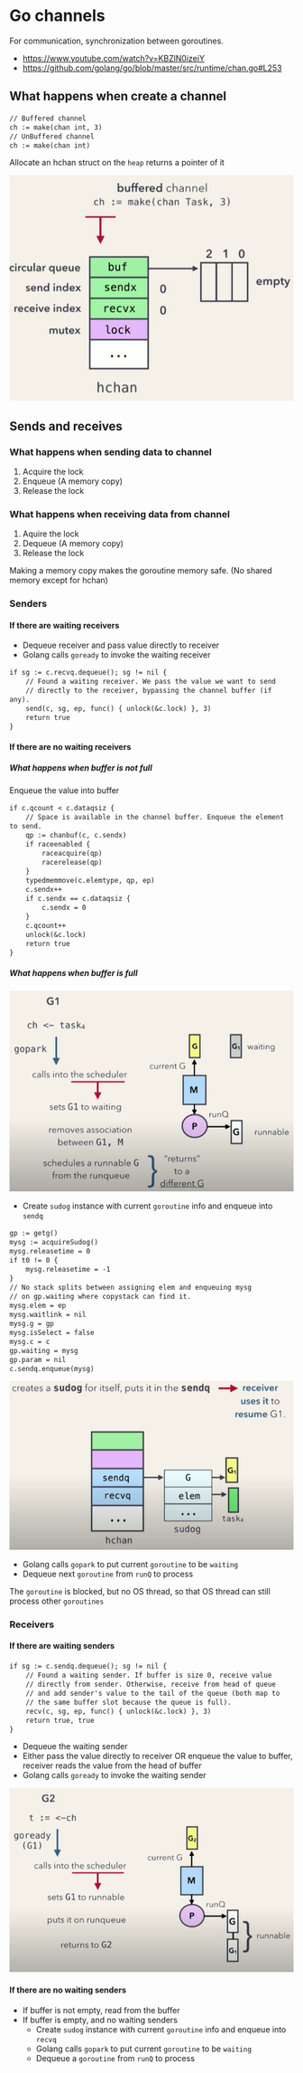 # Go channels

For communication, synchronization between goroutines.

- <https://www.youtube.com/watch?v=KBZlN0izeiY>
- <https://github.com/golang/go/blob/master/src/runtime/chan.go#L253>

## What happens when create a channel

``` golang
// Buffered channel
ch := make(chan int, 3)
// UnBuffered channel
ch := make(chan int)
```

Allocate an hchan struct on the `heap` returns a pointer of it

![hchan](./hchan.png)

## Sends and receives

### What happens when sending data to channel

1. Acquire the lock
2. Enqueue (A memory copy)
3. Release the lock

### What happens when receiving data from channel

1. Aquire the lock
2. Dequeue (A memory copy)
3. Release the lock

Making a memory copy makes the goroutine memory safe. (No shared memory except for hchan)

### Senders

#### If there are waiting receivers

- Dequeue receiver and pass value directly to receiver
- Golang calls `goready` to invoke the waiting receiver

``` golang
if sg := c.recvq.dequeue(); sg != nil {
    // Found a waiting receiver. We pass the value we want to send
    // directly to the receiver, bypassing the channel buffer (if any).
    send(c, sg, ep, func() { unlock(&c.lock) }, 3)
    return true
}
```

#### If there are no waiting receivers

##### What happens when buffer is not full

Enqueue the value into buffer

``` golang
if c.qcount < c.dataqsiz {
    // Space is available in the channel buffer. Enqueue the element to send.
    qp := chanbuf(c, c.sendx)
    if raceenabled {
        raceacquire(qp)
        racerelease(qp)
    }
    typedmemmove(c.elemtype, qp, ep)
    c.sendx++
    if c.sendx == c.dataqsiz {
        c.sendx = 0
    }
    c.qcount++
    unlock(&c.lock)
    return true
}
```

##### What happens when buffer is full

![gopark](./gopark.png)

- Create `sudog` instance with current `goroutine` info and enqueue into `sendq`

``` golang
gp := getg()
mysg := acquireSudog()
mysg.releasetime = 0
if t0 != 0 {
    mysg.releasetime = -1
}
// No stack splits between assigning elem and enqueuing mysg
// on gp.waiting where copystack can find it.
mysg.elem = ep
mysg.waitlink = nil
mysg.g = gp
mysg.isSelect = false
mysg.c = c
gp.waiting = mysg
gp.param = nil
c.sendq.enqueue(mysg)
```

![sudog](./sudog.png)

- Golang calls `gopark` to put current `goroutine` to be `waiting`
- Dequeue next `goroutine` from `runQ` to process

The `goroutine` is blocked, but no OS thread, so that OS thread can still process other `goroutines`

### Receivers

#### If there are waiting senders

``` golang
if sg := c.sendq.dequeue(); sg != nil {
    // Found a waiting sender. If buffer is size 0, receive value
    // directly from sender. Otherwise, receive from head of queue
    // and add sender's value to the tail of the queue (both map to
    // the same buffer slot because the queue is full).
    recv(c, sg, ep, func() { unlock(&c.lock) }, 3)
    return true, true
}
```

- Dequeue the waiting sender
- Either pass the value directly to receiver OR enqueue the value to buffer, receiver reads the value from the head of buffer
- Golang calls `goready` to invoke the waiting sender

![goready](./goready.png)

#### If there are no waiting senders

- If buffer is not empty, read from the buffer
- If buffer is empty, and no waiting senders
  - Create `sudog` instance with current `goroutine` info and enqueue into `recvq`
  - Golang calls `gopark` to put current `goroutine` to be `waiting`
  - Dequeue a `goroutine` from `runQ` to process
